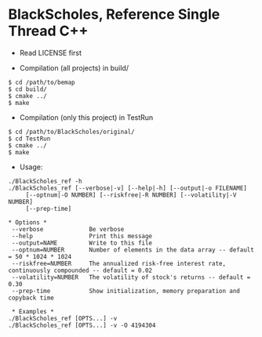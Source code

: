 BlackScholes, Reference Single Thread C++
=========================================

* Read LICENSE first
 
* Compilation (all projects) in build/

````
$ cd /path/to/bemap
$ cd build/
$ cmake ../
$ make
````

* Compilation (only this project) in TestRun

````
$ cd /path/to/BlackScholes/original/
$ cd TestRun
$ cmake ../
$ make
````

* Usage:

````
./BlackScholes_ref -h
./BlackScholes_ref [--verbose|-v] [--help|-h] [--output|-o FILENAME]
     [--optnum|-O NUMBER] [--riskfree|-R NUMBER] [--volatility|-V NUMBER]
     [--prep-time]

* Options *
 --verbose             Be verbose
 --help                Print this message
 --output=NAME         Write to this file
 --optnum=NUMBER       Number of elements in the data array -- default = 50 * 1024 * 1024
 --riskfree=NUMBER     The annualized risk-free interest rate, continuously compounded -- default = 0.02
 --volatility=NUMBER   The volatility of stock's returns -- default = 0.30
 --prep-time           Show initialization, memory preparation and copyback time

 * Examples *
./BlackScholes_ref [OPTS...] -v
./BlackScholes_ref [OPTS...] -v -O 4194304
````
